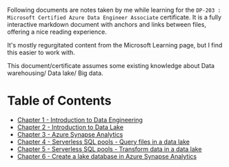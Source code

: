 Following documents are notes taken by me while learning for the `DP-203 : Microsoft Certified Azure Data Engineer Associate` certificate. It is a fully interactive markdown document with anchors and links between files, offering a nice reading experience.

It's mostly regurgitated content from the Microsoft Learning page, but I find this easier to work with.

This document/certificate assumes some existing knowledge about Data warehousing/ Data lake/ Big data.

# Table of Contents
- [Chapter 1 - Introduction to Data Engineering](chapters/chapter1-introduction.md)
- [Chapter 2 - Introduction to Data Lake](chapters/chapter2-data_lake.md)
- [Chapter 3 - Azure Synapse Analytics](chapters/chapter3-azure_synapse.md)
- [Chapter 4 - Serverless SQL pools - Query files in a data lake](chapters/chapter4-serverless_sql_pools_query.md)
- [Chapter 5 - Serverless SQL pools - Transform data in a data lake](chapters/chapter5-serverless_sql_pools_transform.md)
- [Chapter 6 - Create a lake database in Azure Synapse Analytics](chapters/chapter6-lake_database_in_azure_synapse.md)